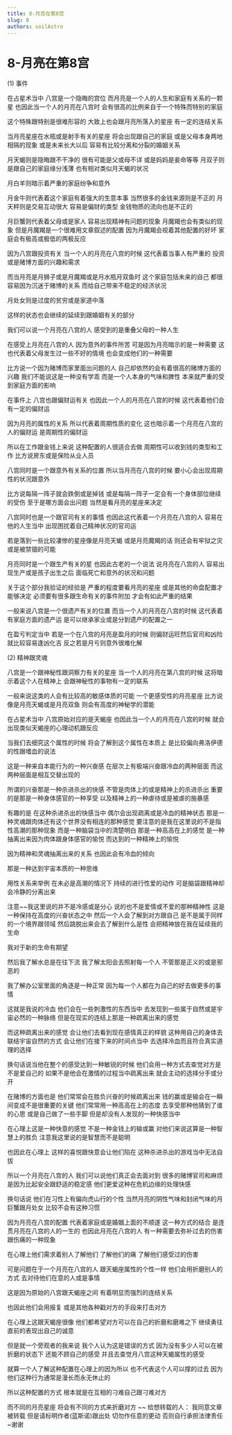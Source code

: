 ```yaml
---
title: 8-月亮在第8宫
slug: 8
authors: soilAstro
---
```


# 8-月亮在第8宫
(1) 事件

在占星术当中
八宫是一个隐晦的宫位
而月亮是一个人的人生和家庭有关系的一颗星
也因此当一个人的月亮在八宫时
会有很高的比例来自于一个特殊而特别的家庭

这个特殊跟特别是很难形容的
大致上也会跟月亮所落入的星座
有一定的连结关系

当月亮星座在水瓶或是射手有关的星座
将会出现跟自己的家庭
或是父母本身两地相隔的现象
或是未来长大以后
容易有比较分离和分裂的婚姻关系

月天蝎则是隐晦跟不干净的
很有可能是父或母不详
或是妈妈是妾命等等
月双子则是跟自己的家庭缘分浅薄
也有相对类似月天蝎的状况

月白羊则暗示着严重的家庭纷争和意外

月金牛则代表着这个家庭有着强大的生意本事
当然很多的金钱来源则是不正的
月天秤则是交易互动很大
容易是偏财的类型
金钱物质的流向也是不正的

月巨蟹则代表着父母或是家人
容易出现精神有问题的现象
月魔羯也会有类似的现象
但是月魔羯是一个很难用文章叙述的配置
因为月魔羯会视着其他配置的好坏
家庭会有极高或极低的两极反应

因为八宫跟投资有关
当一个人的月亮在八宫的时候
这代表着当事人有严重的
投资或是赌博方面的兴趣和需求

而当月亮是月狮子或是月魔羯或是月水瓶月双鱼时
这个家庭包括未来的自己
都很容易因为沉迷于赌博的关系
而给自己带来不稳定的经济状况

月处女则是过度的贫穷或是家道中落

这样的状态也会继续的延续到跟婚姻有关的部分

我们可以说一个月亮在八宫的人
感受到的是重叠父母的一种人生

在感受上月亮在八宫的人
因为意外的事件所苦
可是因为月亮暗示的是一种需要
这也代表着父母发生过一些不好的情境
也会变成他们的一种需要

比方说一个因为赌博而家里面出问题的人
自己却依然的会有着很高的赌博方面的兴趣
我们不能说这是一种没有学乖
而是一个人本身的气味和脾性
本来就严重的受到家庭方面的影响

在事件上
八宫也跟偏财运有关
也因此一个人的月亮在八宫的时候
这代表着他们会有一定的偏财运

因为月亮的属性的关系
所以代表着周期性质的变化
这也暗示着一个月亮在八宫的人的偏财运
是周期性的偏财运

所以在工作跟金钱上来说
这种配置的人很适合去做
周期性可以收到钱的类型和工作
比方说房东或是保险从业人员

八宫同时是一个跟意外有关系的位置
所以当月亮在八宫的时候
要小心会出现周期性的状况跟意外

比方说每隔一阵子就会跌倒或是掉钱
或是每隔一阵子一定会有一个身体部位继续的受伤
至于是哪方面会出问题
当然是看月亮的星座来决定

八宫同时也是一个跟官司有关的事情
也因此这代表着一个月亮在八宫的人
容易在他的人生当中
出现困扰着自己精神状况的官司运

若是落到一些比较凄惨的星座像是月亮天蝎
或是月亮魔羯的话
则还会有牢狱之灾或是被禁锢的可能

月亮同时是一个跟生产有关的星
也因此古老的一个说法
说月亮在八宫的人
容易出现生产或是孩子出生之后
面临死亡和意外的状况和问题

关于这个部分我验证的经验是
严重的程度要看月亮的星座
或是其他的命盘配置才能够决定
必须要有很多跟生命有关的事件附加
才会有如此严重的结果

一般来说八宫是一个很遗产有关的位置
而当一个人的月亮在八宫的时候
这代表着有家庭方面的遗产运
是可以继承家业或是分到遗产的配置之一

在盈亏判定当中
若是一个在八宫的月亮是盈月的时候
则偏财运旺然后官司和凶险就比较容易逢凶化吉
反之若是月亏则意外很难化解

(2) 精神跟灵魂

八宫是一个跟神秘性跟洞察力有关的星座
当一个人的月亮在第八宫的时候
这将暗示着这个人在精神上
会跟神秘性的事物有一定的联系

一般来说这类的人会有比较高的敏感体质的可能
一个更感受性的月亮星座
比方说像是月亮天蝎或是月亮双鱼
则会有高度的神秘学的潜能

在占星术当中
八宫原始对应的是天蝎座
也因此当一个人的月亮在八宫的时候
就会出现类似天蝎座的心理动机跟反应

当我们去细究这个属性的时候
将会了解到这个属性在本质上
是比较偏向弗洛伊德的性跟嗜血的说法

这是一种来自本能行为的一种兴奋感
在层次上有极端兴奋跟冷血的两种层面
而这两种层面是相互交替出现的

所谓的兴奋那是一种杀进杀出的快感
不管是肉体上的或是精神上的杀进杀出
重要的是那是一种身体感官的一种享受
以及精神上的一种虐待或是被虐的施暴感

有趣的是
在这种杀进杀出的快感当中
偶尔会出现疏离或是冷血的精神状态
那是一种灵魂跟肉体还有这个世界没有相连的那种感觉
要注意的是我在这里说的不是指性高潮的那种现象
而是一种脑袋当中的清楚明白
那是一种高高在上的感觉
是一种抽离出来因为肉体跟身体感官的愉悦
而达到的一种精神上的愉悦

因为精神和灵魂抽离出来的关系
也因此会有冷血的倾向

那是一种达到宇宙本质的一种思维

用性关系来举例
在未必是高潮的情况下
持续的进行性爱的动作
可是脑袋跟精神却会冷静的分离出来

注意~~我这里说的并不是冷感或是分心
说的也不是爱情或不爱的那种精神性
这是一种保持在高度的兴奋状态之中
然后一个人会了解到对方跟自己
是不是属于同样的一个境界跟领域
然后跳脱出来会去了解到什么是性
会把精神放在我在延续我的生命

我对于新的生命有期望

然后我了解水总是在往下流
我了解太阳会去照射每一个人
不管那是正义的或是邪恶的

我了解办公室里面的角逐是一种正常
因为每一个人都在为自己的好去做更多的事情

这就是我说的冷血
他们会在一些刺激性的东西当中
去发现到一些属于自然或是宇宙必然的一种脉络
但是在现实的连结上那是一种疏离出来的感觉

而这种疏离出来的感觉
会让他们去看到现在感情真正的样貌
这种用自己的身体去联结宇宙自然的方式
会让他们在接下来的时间点当中
去选择冷血而且符合真实道理的选择

换句话说当他在整个的感受达到一种敏锐的时候
他们会用一种方式去查觉对方是不是爱自己的
如果不是他会在激情的过程当中疏离出来
就会主动的选择分手或分开

在赌博的方面也是
他们常常会在胜负兴奋的时候疏离出来
钱的赢或是输会在一瞬间变成不是很重要的关键
他们常常用一种高高在上的态度
去享受那种他猜到了谁的心思
或是自己做了一些手脚
但是却没有人发现的一种快感当中

在心理上这是一种快意的感觉
不是一种金钱上的输或赢
对他们来说这算是一种智慧上的胜负
注意我这里说的是智慧而不是聪明

也因此在心理上
这样的喜悦跟快意会让他们陷在
这种杀进杀出的游戏当中无法自拔

所以一个月亮在八宫的人
我们可以说他们真正会去面对到
很多的赌博官司和麻烦
是因为比起安全跟舒适的稳定感
他们更爱这种在危机边缘的处理快感

换句话说
他们在习性上有偏向虎山行的个性
当然月亮的阴性气味和封闭气味的月巨蟹跟月处女
比较不会有这种习惯

因为月亮在八宫的配置
代表着家庭或是婚姻上面的不顺遂
这一种方式的结合
是连贯月亮在八宫的人的一生的
也因此月亮在八宫的人
有一种需要去弥补过去的伤害跟伤痛的一种现象

在心理上他们需求着别人了解他们
了解他们的痛
了解他们感受过的伤害

可是问题在于一个月亮在八宫的人
跟天蝎座属性的个性一样
他们会用折磨别人的方式
去对待他们在意的人或是事情

这是因为原始的八宫跟天蝎座之间
有着明显而强烈的连结关系

也因此他们会用报复
或是其他各种戳对方的手段来打击对方

在心理上这跟天蝎座很像
他们都希望对方可以在自己的折磨和磨难之下
继续勇往直前的表现出自己的诚意

但是就一个旁观者的我来说
我个人认为这是错误的方式
因为没有多少人可以在被折磨的状态下
还能不顾自己的感受
并且去查觉月八宫这种天蝎属性的感受

就算一个人了解这种配置在心理上的因为所以
也不代表这个人可以撑的过去
因为他们这种行为通常是漫长而永无休止的

所以这种配置的方式
根本就是在互相的刁难自己跟刁难对方

而不同的月亮星座
将会有不同的方式来折磨对方
~~
给想转载的人：
我同意文章被转载
但是请标明作者(蓝斯诺)跟出处
切勿作任意的更动
否则自行承担法律责任~谢谢

 
  
